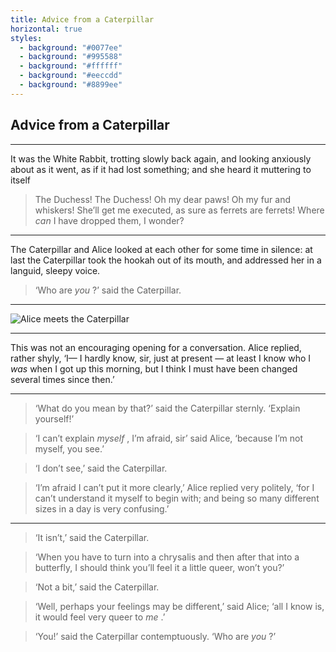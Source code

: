 ```yaml
---
title: Advice from a Caterpillar
horizontal: true
styles:
  - background: "#0077ee"
  - background: "#995588"
  - background: "#ffffff"
  - background: "#eeccdd"
  - background: "#8899ee"
---
```


## Advice from a Caterpillar

---

It was the White Rabbit, trotting slowly back again, and looking anxiously about as it went, as if it had lost something; and she heard it muttering to itself

> The Duchess! The Duchess! Oh my dear paws! Oh my fur and whiskers! She’ll get me executed, as sure as ferrets are ferrets! Where *can* I have dropped them, I wonder?

---

The Caterpillar and Alice looked at each other for some time in silence: at last the Caterpillar took the hookah out of its mouth, and addressed her in a languid, sleepy voice.

> ‘Who are *you* ?’ said the Caterpillar.

---

![Alice meets the Caterpillar](https://vignette2.wikia.nocookie.net/disney/images/9/92/C1.jpg/revision/latest/scale-to-width-down/1280?cb=20111005053742 "Alice meets the Caterpillar")

---

This was not an encouraging opening for a conversation. Alice replied, rather shyly, ‘I— I hardly know, sir, just at present — at least I know who I *was* when I got up this morning, but I think I must have been changed several times since then.’

---

> ‘What do you mean by that?’ said the Caterpillar sternly. ‘Explain yourself!’

> ‘I can’t explain *myself* , I’m afraid, sir’ said Alice, ‘because I’m not myself, you see.’

> ‘I don’t see,’ said the Caterpillar.

> ‘I’m afraid I can’t put it more clearly,’ Alice replied very politely, ‘for I can’t understand it myself to begin with; and being so many different sizes in a day is very confusing.’

---

> ‘It isn’t,’ said the Caterpillar.

> ‘When you have to turn into a chrysalis and then after that into a butterfly, I should think you’ll feel it a little queer, won’t you?’

> ‘Not a bit,’ said the Caterpillar.

> ‘Well, perhaps your feelings may be different,’ said Alice; ‘all I know is, it would feel very queer to *me* .’

> ‘You!’ said the Caterpillar contemptuously. ‘Who are *you* ?’